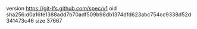 version https://git-lfs.github.com/spec/v1
oid sha256:d0a16fe1388add7b70adf509b98db1374dfd623abc754cc9338d52d341473c46
size 37667
